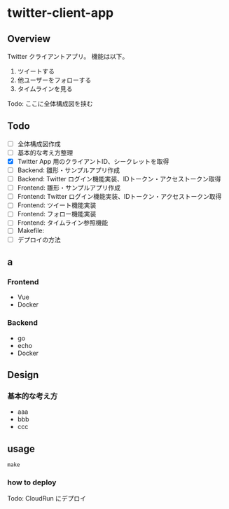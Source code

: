# twitter-client-app

## Overview

Twitter クライアントアプリ。
機能は以下。

1. ツイートする
2. 他ユーザーをフォローする
3. タイムラインを見る


Todo: ここに全体構成図を挟む

## Todo

- [ ] 全体構成図作成
- [ ] 基本的な考え方整理
- [x] Twitter App 用のクライアントID、シークレットを取得
- [ ] Backend: 雛形・サンプルアプリ作成
- [ ] Backend: Twitter ログイン機能実装、IDトークン・アクセストークン取得
- [ ] Frontend: 雛形・サンプルアプリ作成
- [ ] Frontend: Twitter ログイン機能実装、IDトークン・アクセストークン取得
- [ ] Frontend: ツイート機能実装
- [ ] Frontend: フォロー機能実装
- [ ] Frontend: タイムライン参照機能
- [ ] Makefile: 
- [ ] デプロイの方法

## a

### Frontend
- Vue
- Docker

### Backend
- go
- echo
- Docker

## Design

### 基本的な考え方

- aaa
- bbb
- ccc

## usage

```
make
```

### how to deploy

Todo: CloudRun にデプロイ
